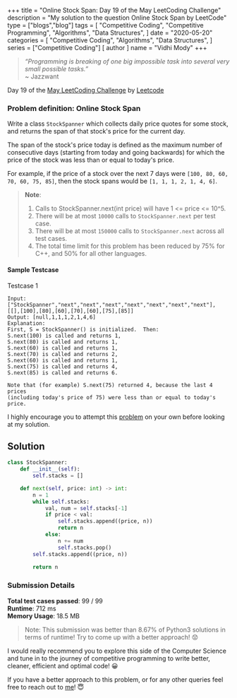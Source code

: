 +++
title = "Online Stock Span: Day 19 of the May LeetCoding Challenge"
description = "My solution to the question Online Stock Span by LeetCode"
type = ["blogs","blog"]
tags = [
    "Competitive Coding",
    "Competitive Programming",
    "Algorithms",
    "Data Structures",
]
date = "2020-05-20"
categories = [
    "Competitive Coding",
    "Algorithms",
    "Data Structures",
]
series = ["Competitive Coding"]
[ author ]
  name = "Vidhi Mody"
+++

> *“Programming is breaking of one big impossible task into several very small possible tasks.”*\
> ~ Jazzwant

Day 19 of the [May LeetCoding Challenge](https://leetcode.com/explore/featured/card/may-leetcoding-challenge/) by [Leetcode](https://leetcode.com/)

### Problem definition: Online Stock Span

Write a class `StockSpanner` which collects daily price quotes for some stock, and returns the span of that stock's price for the current day.

The span of the stock's price today is defined as the maximum number of consecutive days (starting from today and going backwards) for which the price of the stock was less than or equal to today's price.

For example, if the price of a stock over the next 7 days were `[100, 80, 60, 70, 60, 75, 85]`, then the stock spans would be `[1, 1, 1, 2, 1, 4, 6]`.

> **Note**: 
>   1. Calls to StockSpanner.next(int price) will have 1 <= price <= 10^5.
>   2. There will be at most `10000` calls to `StockSpanner.next` per test case.
>   3. There will be at most `150000` calls to `StockSpanner.next` across all test cases.
>   4. The total time limit for this problem has been reduced by 75% for C++, and 50% for all other languages.

#### Sample Testcase 

Testcase 1

``` 
Input: ["StockSpanner","next","next","next","next","next","next","next"], [[],[100],[80],[60],[70],[60],[75],[85]]
Output: [null,1,1,1,2,1,4,6]
Explanation: 
First, S = StockSpanner() is initialized.  Then:
S.next(100) is called and returns 1,
S.next(80) is called and returns 1,
S.next(60) is called and returns 1,
S.next(70) is called and returns 2,
S.next(60) is called and returns 1,
S.next(75) is called and returns 4,
S.next(85) is called and returns 6.

Note that (for example) S.next(75) returned 4, because the last 4 prices
(including today's price of 75) were less than or equal to today's price.
```

I highly encourage you to attempt this [problem](https://leetcode.com/explore/challenge/card/may-leetcoding-challenge/536/week-3-may-15th-may-21st/) on your own before looking at my solution.

## Solution

```python
class StockSpanner:
    def __init__(self):
        self.stacks = []

    def next(self, price: int) -> int:
        n = 1
        while self.stacks:
            val, num = self.stacks[-1]
            if price < val:
                self.stacks.append((price, n))
                return n
            else:
                n += num
                self.stacks.pop()
        self.stacks.append((price, n))
        
        return n
```

### Submission Details

**Total test cases passed**: 99 / 99 \
**Runtime**: 712 ms \
**Memory Usage**: 18.5 MB 

>Note: This submission was better than 8.67% of Python3 solutions in terms of runtime! Try to come up with a better approach! :worried:

I would really recommend you to explore this side of the Computer Science and tune in to the journey of competitive programming to write better, cleaner, efficient and optimal code! :grinning:

If you have a better approach to this problem, or for any other queries feel free to reach out to [me](https://www.linkedin.com/in/vidhi-mody-21629a150)! :innocent: